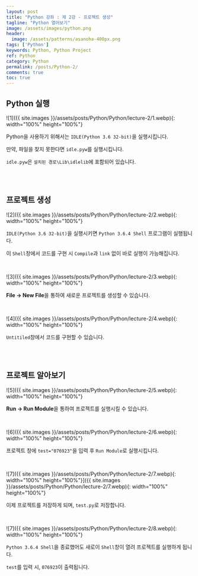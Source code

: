 ```yaml
---
layout: post
title: "Python 강좌 : 제 2강 - 프로젝트 생성"
tagline: "Python 열어보기"
image: /assets/images/python.png
header:
  image: /assets/patterns/asanoha-400px.png
tags: ['Python']
keywords: Python, Python Project
ref: Python
category: Python
permalink: /posts/Python-2/
comments: true
toc: true
---
```


## Python 실행

![1]({{ site.images }}/assets/posts/Python/Python/lecture-2/1.webp){: width="100%" height="100%"}

Python을 사용하기 위해서는 `IDLE(Python 3.6 32-bit)`을 실행시킵니다.

만약, 파일을 찾지 못한다면 `idle.pyw`를 실행시킵니다.

`idle.pyw`은 `설치된 경로\Lib\idlelib`에 포함되어 있습니다.

<br>
<br>

## 프로젝트 생성

![2]({{ site.images }}/assets/posts/Python/Python/lecture-2/2.webp){: width="100%" height="100%"}

`IDLE(Python 3.6 32-bit)`을 실행시키면 `Python 3.6.4 Shell` 프로그램이 실행됩니다.

이 `Shell`창에서 코드를 구현 시 `Compile`과 `link` 없이 바로 실행이 가능해집니다.

<br>

![3]({{ site.images }}/assets/posts/Python/Python/lecture-2/3.webp){: width="100%" height="100%"}

**File → New File**을 통하여 새로운 프로젝트를 생성할 수 있습니다.

<br>

![4]({{ site.images }}/assets/posts/Python/Python/lecture-2/4.webp){: width="100%" height="100%"}

`Untitiled`창에서 코드를 구현할 수 있습니다.

<br>
<br>

## 프로젝트 알아보기

![5]({{ site.images }}/assets/posts/Python/Python/lecture-2/5.webp){: width="100%" height="100%"}

**Run → Run Module**을 통하여 프로젝트를 실행시킬 수 있습니다.

<br>

![6]({{ site.images }}/assets/posts/Python/Python/lecture-2/6.webp){: width="100%" height="100%"}

프로젝트 창에 `test="076923"`을 입력 후 `Run Module`로 실행시킵니다.

<br>

![7]({{ site.images }}/assets/posts/Python/Python/lecture-2/7.webp){: width="100%" height="100%"}]({{ site.images }}/assets/posts/Python/Python/lecture-2/7.webp){: width="100%" height="100%"}

이제 프로젝트를 저장하게 되며, `test.py`로 저장합니다.

<br>

![7]({{ site.images }}/assets/posts/Python/Python/lecture-2/8.webp){: width="100%" height="100%"}

`Python 3.6.4 Shell`을 종료했어도 새로이 `Shell`창이 열려 프로젝트를 실행하게 됩니다.

`test`를 입력 시, `076923`이 출력됩니다.

